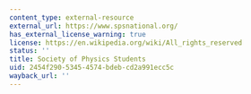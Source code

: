 ```yaml
---
content_type: external-resource
external_url: https://www.spsnational.org/
has_external_license_warning: true
license: https://en.wikipedia.org/wiki/All_rights_reserved
status: ''
title: Society of Physics Students
uid: 2454f290-5345-4574-bdeb-cd2a991ecc5c
wayback_url: ''
---
```

